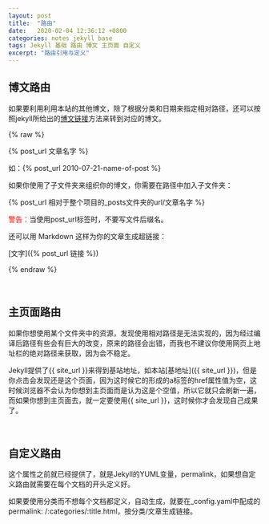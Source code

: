 ```yaml
---
layout: post
title:  "路由"
date:   2020-02-04 12:36:12 +0800
categories: notes jekyll base
tags: Jekyll 基础 路由 博文 主页面 自定义
excerpt: "路由引用与定义"
--- 
```


## 博文路由

如果要利用利用本站的其他博文，除了根据分类和日期来指定相对路径，还可以按照jekyll所给出的[博文链接](http://jekyllcn.com/docs/templates/)方法来转到对应的博文。

{% raw %}

{% post_url 文章名字 %}

如：{% post_url 2010-07-21-name-of-post %}

如果你使用了子文件夹来组织你的博文，你需要在路径中加入子文件夹：

{% post_url 相对于整个项目的_posts文件夹的url/文章名字 %}

<span style="color:red">警告：</span>当使用post_url标签时，不要写文件后缀名。

还可以用 Markdown 这样为你的文章生成超链接：

\[文字]({% post_url 链接 %})

{% endraw %}

&emsp;

## 主页面路由

如果你想使用某个文件夹中的资源，发现使用相对路径是无法实现的，因为经过编译后路径有些会有巨大的改变，原来的路径会出错，而我也不建议你使用网页上地址栏的绝对路径来获取，因为会不稳定。

Jekyll提供了\{\{ site_url }}来得到基站地址，如本站[基地址]({{ site_url }})，但是你点击会发现还是这个页面，因为这时候它的形成的a标签的href属性值为空，这时候浏览器不会认为你想到主页面而是认为这是个空值，所以它就只会刷新一遍，而如果你想到主页面去，就一定要使用\{\{ site_url \}\}，这时候你才会发现自己成果了。

&emsp;

## 自定义路由

这个属性之前就已经提供了，就是Jekyll的YUML变量，permalink，如果想自定义路由就需要在每个文档的开头定义好。

如果要使用分类而不想每个文档都定义，自动生成，就要在_config.yaml中配成的permalink: /:categories/:title.html，按分类/文章生成链接。

